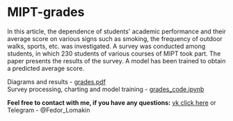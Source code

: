 # MIPT-grades

In this article, the dependence of students' academic performance and their average score on
various signs such as smoking, the frequency of outdoor walks, sports, etc. was investigated.
A survey was conducted among students, in which 230 students of various courses of MIPT took part.
The paper presents the results of the survey. A model has been trained to obtain a predicted average score.

Diagrams and results - [grades.pdf](https://github.com/dorner333/MIPT-grades/blob/main/grades.pdf) <br/>
Survey processing, charting and model training - [grades_code.ipynb](https://github.com/dorner333/MIPT-grades/blob/main/grades_code.ipynb) <br/>

__Feel free to contact with me, if you have any questions:__ [vk click here](https://vk.com/otec_feodor) or Telegram - @Fedor_Lomakin
